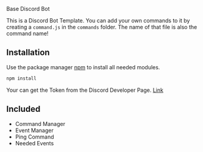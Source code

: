 Base Discord Bot

This is a Discord Bot Template. You can add your own commands to it by creating a ``command.js`` in the ``commands`` folder. The name of that file is also the command name!

## Installation

Use the package manager [npm](https://nodejs.org/en/download/) to install all needed modules.

```bash
npm install
```

Your can get the Token from the Discord Developer Page. [Link](https://discord.com/developers/applications)

## Included
- Command Manager
- Event Manager
- Ping Command
- Needed Events

